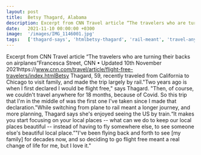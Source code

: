 ```yaml
---
layout: post
title:  Betsy Thagard, Alabama
description: Excerpt from CNN Travel article “The travelers who are turning their backs on airplanes”Francesca Street, CNN • Updated 10th November 2021https://www....
date:   2021-11-10 00:00:00 +0300
image:  '/images/IMG_1146001.jpg'
tags:   ['thagard-says', 'htmlbetsy-thagard', 'rail-meant', 'travel-anywhere', 'cnn', 'train', 'taken-since', 'start-focusing']
---
```

Excerpt from CNN Travel article “The travelers who are turning their backs on airplanes”Francesca Street, CNN • Updated 10th November 2021https://www.cnn.com/travel/article/flight-free-travelers/index.htmlBetsy Thagard, 59, recently traveled from California to Chicago to visit family, and made the trip largely by rail."Two years ago is when I first declared I would be flight free," says Thagard. "Then, of course, we couldn't travel anywhere for 18 months, because of Covid. So this trip that I'm in the middle of was the first one I've taken since I made that declaration."While switching from plane to rail meant a longer journey, and more planning, Thagard says she's enjoyed seeing the US by train.“It makes you start focusing on your local places -- what can we do to keep our local places beautiful -- instead of having to fly somewhere else, to see someone else's beautiful local place.”"I've been flying back and forth to see [my family] for decades now, and so deciding to go flight free meant a real change of life for me, but I love it."

